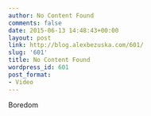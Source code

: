 ```yaml
---
author: No Content Found
comments: false
date: 2015-06-13 14:48:43+00:00
layout: post
link: http://blog.alexbezuska.com/601/
slug: '601'
title: No Content Found
wordpress_id: 601
post_format:
- Video
---
```


Boredom
